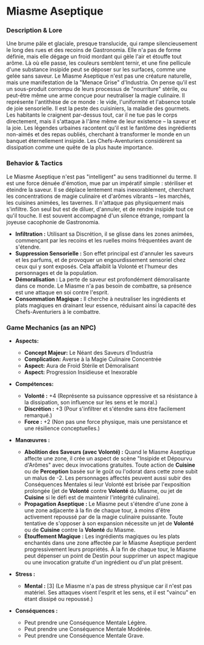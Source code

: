 # Miasme Aseptique

### Description & Lore
Une brume pâle et glaciale, presque translucide, qui rampe silencieusement le long des rues et des recoins de Gastronomia. Elle n'a pas de forme définie, mais elle dégage un froid mordant qui gèle l'air et étouffe tout arôme. Là où elle passe, les couleurs semblent ternir, et une fine pellicule d'une substance insipide peut se déposer sur les surfaces, comme une gelée sans saveur. Le Miasme Aseptique n'est pas une créature naturelle, mais une manifestation de la "Menace Grise" d'Industria. On pense qu'il est un sous-produit corrompu de leurs processus de "nourriture" stérile, ou peut-être même une arme conçue pour neutraliser la magie culinaire. Il représente l'antithèse de ce monde : le vide, l'uniformité et l'absence totale de joie sensorielle. Il est la peste des cuisiniers, la maladie des gourmets. Les habitants le craignent par-dessus tout, car il ne tue pas le corps directement, mais il s'attaque à l'âme même de leur existence – la saveur et la joie. Les légendes urbaines racontent qu'il est le fantôme des ingrédients non-aimés et des repas oubliés, cherchant à transformer le monde en un banquet éternellement insipide. Les Chefs-Aventuriers considèrent sa dissipation comme une quête de la plus haute importance.

### Behavior & Tactics
Le Miasme Aseptique n'est pas "intelligent" au sens traditionnel du terme. Il est une force dénuée d'émotion, mue par un impératif simple : stériliser et éteindre la saveur. Il se déplace lentement mais inexorablement, cherchant les concentrations de magie culinaire et d'arômes vibrants – les marchés, les cuisines animées, les tavernes. Il n'attaque pas physiquement mais s'infiltre. Son seul but est de diluer, d'annuler, et de rendre insipide tout ce qu'il touche. Il est souvent accompagné d'un silence étrange, rompant la joyeuse cacophonie de Gastronomia.

*   **Infiltration :** Utilisant sa Discrétion, il se glisse dans les zones animées, commençant par les recoins et les ruelles moins fréquentées avant de s'étendre.
*   **Suppression Sensorielle :** Son effet principal est d'annuler les saveurs et les parfums, et de provoquer un engourdissement sensoriel chez ceux qui y sont exposés. Cela affaiblit la Volonté et l'humeur des personnages et de la population.
*   **Démoralisation :** La perte de saveur est profondément démoralisante dans ce monde. Le Miasme n'a pas besoin de combattre, sa présence est une attaque en soi contre l'esprit.
*   **Consommation Magique :** Il cherche à neutraliser les ingrédients et plats magiques en drainant leur essence, réduisant ainsi la capacité des Chefs-Aventuriers à le combattre.

### Game Mechanics (as an NPC)

*   **Aspects:**
    *   **Concept Majeur:** Le Néant des Saveurs d'Industria
    *   **Complication:** Averse à la Magie Culinaire Concentrée
    *   **Aspect:** Aura de Froid Stérile et Démoralisant
    *   **Aspect:** Progression Insidieuse et Inexorable

*   **Compétences:**
    *   **Volonté :** +4 (Représente sa puissance oppressive et sa résistance à la dissipation, son influence sur les sens et le moral.)
    *   **Discrétion :** +3 (Pour s'infiltrer et s'étendre sans être facilement remarqué.)
    *   **Force :** +2 (Non pas une force physique, mais une persistance et une résilience conceptuelles.)

*   **Manœuvres :**
    *   **Abolition des Saveurs (avec Volonté) :** Quand le Miasme Aseptique affecte une zone, il crée un aspect de scène "Insipide et Dépourvu d'Arômes" avec deux invocations gratuites. Toute action de **Cuisine** ou de **Perception** basée sur le goût ou l'odorat dans cette zone subit un malus de -2. Les personnages affectés peuvent aussi subir des Conséquences Mentales si leur Volonté est brisée par l'exposition prolongée (jet de **Volonté** contre **Volonté** du Miasme, ou jet de **Cuisine** si le défi est de maintenir l'intégrité culinaire).
    *   **Propagation Aseptique :** Le Miasme peut s'étendre d'une zone à une zone adjacente à la fin de chaque tour, à moins d'être activement repoussé par de la magie culinaire puissante. Toute tentative de s'opposer à son expansion nécessite un jet de **Volonté** ou de **Cuisine** contre la **Volonté** du Miasme.
    *   **Étouffement Magique :** Les ingrédients magiques ou les plats enchantés dans une zone affectée par le Miasme Aseptique perdent progressivement leurs propriétés. À la fin de chaque tour, le Miasme peut dépenser un point de Destin pour supprimer un aspect magique ou une invocation gratuite d'un ingrédient ou d'un plat présent.

*   **Stress :**
    *   **Mental :** [3] (Le Miasme n'a pas de stress physique car il n'est pas matériel. Ses attaques visent l'esprit et les sens, et il est "vaincu" en étant dissipé ou repoussé.)

*   **Conséquences :**
    *   Peut prendre une Conséquence Mentale Légère.
    *   Peut prendre une Conséquence Mentale Modérée.
    *   Peut prendre une Conséquence Mentale Grave.